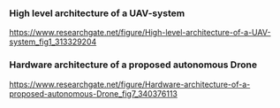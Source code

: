 ### High level architecture of a UAV-system
https://www.researchgate.net/figure/High-level-architecture-of-a-UAV-system_fig1_313329204

### Hardware architecture of a proposed autonomous Drone
https://www.researchgate.net/figure/Hardware-architecture-of-a-proposed-autonomous-Drone_fig7_340376113

